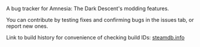 A bug tracker for Amnesia: The Dark Descent's modding features.

You can contribute by testing fixes and confirming bugs in the issues tab, or report new ones.

Link to build history for convenience of checking build IDs: [steamdb.info](https://steamdb.info/app/57300/history/)
